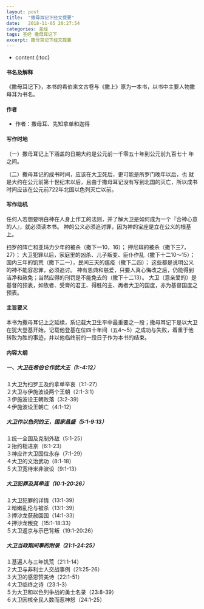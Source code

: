 ```yaml
---
layout: post
title:  "撒母耳记下经文提要"
date:   2018-11-05 20:27:54
categories: 圣经
tags: 圣经 撒母耳记下
excerpt: 撒母耳记下经文提要
---
```


* content
{:toc}

#### 书名及解释
《撒母耳记下》，本书的希伯来文古卷与《撒上》原为一本书，以书中主要人物撒母耳为书名。

#### 作者
- 作者：撒母耳、先知拿单和迦得

#### 写作时地
（一）撒母耳记上下涵盖的日期大约是公元前一千零五十年到公元前九百七十
年之间。

（二）撒母耳记的成书时间，应该在大卫死后，更可能是所罗门晚年以后，也
就是大约在公元前第十世纪末以后，且由于撒母耳记没有写到北国的灭亡，所以成书时间应该在公元前722年北国以色列灭亡以前。

#### 写作动机
任何人若想要明白神在人身上作工的法则，并了解大卫是如何成为一个『合神心意的人』，就必须读本书。
神的公义必须追讨罪，因为神的宝座是立在公义的根基上。

扫罗的阵亡和亚玛力少年的被杀（撒下一10，16）；
押尼珥的被杀（撒下三7，27）；
大卫犯罪以后，家庭里的凶杀、儿子叛变、臣仆作乱（撒下十二10～15）；
国内三年的饥荒（撒下二一），民间三天的瘟疫（撒下二四）；
这些都是说明公义的神不能容忍罪，必须追讨。
神有恩典和慈爱，只要人真心悔改之后，仍能得到洁净和赦免；当然应得的刑罚是不能免去的（撒下十二13）。
大卫（意亲爱的）是基督的预表，如牧者、受膏的君王、得胜的主、再者大卫的国度，亦为基督国度之预表。
#### 主旨要义
本书为撒母耳记上之延续，系记载大卫生平中最重要之一段；撒母耳记下是以大卫在犹大登基开始，记载他登基在位四十年间（五4～5）之成功与失败，着重于他转败为胜的事迹，并以他临终前的一段日子作为本书的结束。

#### 内容大纲

##### 一、大卫在希伯仑作犹大王（1:-4:12）
１大卫为扫罗王及约拿单举哀（1:1-27）<br>
２大卫与伊施波设两个王朝（2:1-3:1）<br>
３伊施波设王朝败落（3:2-39）<br>
４伊施波设王朝亡（4:1-12）

##### 大卫作以色列的王，国家昌盛（5:1-9:13）
１统一全国及克制外敌（5:1-25）<br>
２抬约柜进京（6:1-23）<br>
３神应许大卫国位永存（7:1-29）<br>
４大卫的文治武功（8:1-18）<br>
５大卫宽待米非波设（9:1-13）

##### 大卫犯罪及其牵连（10:1-20:26）
１大卫犯罪的详情（13:1-39) <br>
２暗嫩乱伦与被杀（13:1-39）<br>
３押沙龙获赦回国（14:1-33）<br>
４押沙龙叛变（15:1-18:33）<br>
５大卫返京与示巴背叛（19:1-20:26）

##### 大卫当政期间事的附录（21:1-24:25）
１基遍人与三年饥荒（21:1-14）<br>
２大卫与非利士人交战事例（21:25-26）<br>
３大卫的感恩赞美诗（22:1-51）<br>
４大卫临终之诗（23:1-3）<br>
５为大卫和以色列争战的勇士名录（23:8-39）<br>
６大卫因核全民人数而惹神怒（24:1-25）


